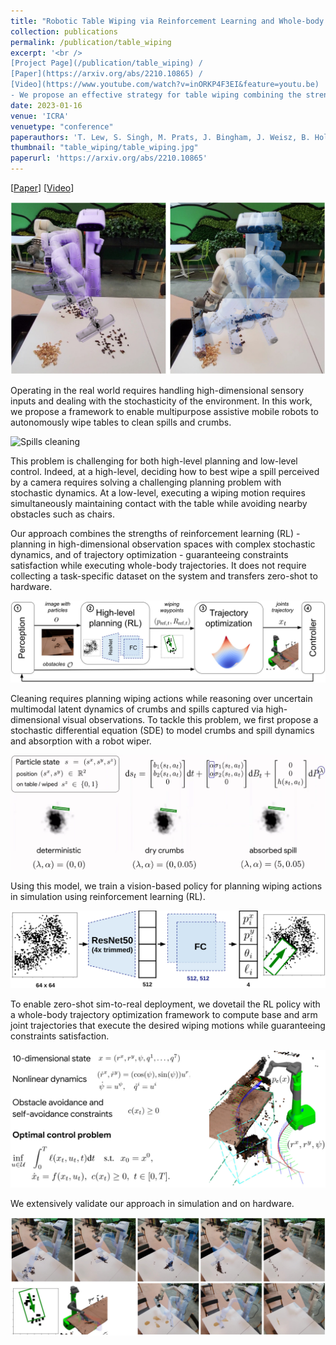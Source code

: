 ```yaml
---
title: "Robotic Table Wiping via Reinforcement Learning and Whole-body Trajectory Optimization"
collection: publications
permalink: /publication/table_wiping
excerpt: '<br />
[Project Page](/publication/table_wiping) / 
[Paper](https://arxiv.org/abs/2210.10865) / 
[Video](https://www.youtube.com/watch?v=inORKP4F3EI&feature=youtu.be)
- We propose an effective strategy for table wiping combining the strengths of reinforcement learning and whole-body trajectory optimization.'
date: 2023-01-16
venue: 'ICRA'
venuetype: "conference"
paperauthors: 'T. Lew, S. Singh, M. Prats, J. Bingham, J. Weisz, B. Holson, X. Zhang, V. Sindhwani, Y. Lu, F. Xia, P. Xu, T. Zhang, J. Tan, M. Gonzalez'
thumbnail: "table_wiping/table_wiping.jpg"
paperurl: 'https://arxiv.org/abs/2210.10865'
---
```


[[Paper](https://arxiv.org/abs/2210.10865)] 
[[Video](https://www.youtube.com/watch?v=inORKP4F3EI&feature=youtu.be)] 


<p style="text-align:center;"><img src="/images/table_wiping/crumbs.jpg" width="600"></p>

Operating in the real world requires handling high-dimensional sensory inputs and dealing with the stochasticity of the environment. In this work, we propose a framework to enable multipurpose assistive mobile robots to autonomously wipe tables to clean spills and crumbs. 

![Spills cleaning](/images/table_wiping/spills.gif)

This problem is challenging for both high-level planning and low-level control. Indeed, at a high-level, deciding how to best wipe a spill perceived by a camera requires solving a challenging planning problem with stochastic dynamics. At a
low-level, executing a wiping motion requires simultaneously maintaining contact with the table while avoiding nearby obstacles such as chairs.

Our approach combines the strengths of reinforcement learning (RL) - planning in high-dimensional observation spaces with complex stochastic dynamics, and of trajectory optimization - guaranteeing constraints satisfaction while executing whole-body trajectories. It does not require collecting a task-specific
dataset on the system and transfers zero-shot to hardware.

![approach](/images/table_wiping/approach.jpg)

Cleaning requires planning wiping actions while reasoning over uncertain multimodal latent dynamics of crumbs and spills captured via high-dimensional visual observations. To tackle this problem, we first propose a stochastic differential equation (SDE) to model crumbs and spill dynamics and absorption with a robot wiper. 

![sde](/images/table_wiping/sde.gif)

Using this model, we train a vision-based policy for planning wiping actions in simulation using reinforcement learning (RL). 

<p style="text-align:center;"><img src="/images/table_wiping/sac_network.png" width="600"></p>

To enable zero-shot sim-to-real deployment, we dovetail the RL policy with a whole-body trajectory optimization framework to compute base and arm joint trajectories that execute the desired wiping motions while guaranteeing constraints satisfaction. 

<p style="text-align:center;"><img src="/images/table_wiping/trajopt.jpg" width="800"></p>

We extensively validate our approach in simulation and on hardware.

![results](/images/table_wiping/results.jpg)


